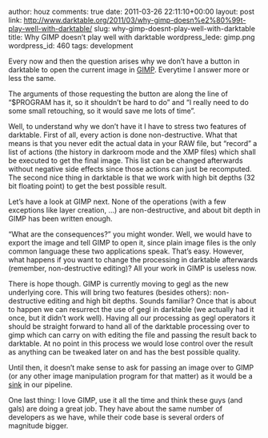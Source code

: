 author: houz
comments: true
date: 2011-03-26 22:11:10+00:00
layout: post
link: http://www.darktable.org/2011/03/why-gimp-doesn%e2%80%99t-play-well-with-darktable/
slug: why-gimp-doesnt-play-well-with-darktable
title: Why GIMP doesn’t play well with darktable
wordpress_lede: gimp.png
wordpress_id: 460
tags: development




Every now and then the question arises why we don’t have a button in darktable to open the current image in [GIMP](http://www.gimp.org/). Everytime I answer more or less the same.




The arguments of those requesting the button are along the line of “$PROGRAM has it, so it shouldn’t be hard to do” and “I really need to do some small retouching, so it would save me lots of time”.




Well, to understand why we don’t have it I have to stress two features of darktable. First of all, every action is done non-destructive. What that means is that you never edit the actual data in your RAW file, but “record” a list of actions (the history in darkroom mode and the XMP files) which shall be executed to get the final image. This list can be changed afterwards without negative side effects since those actions can just be recomputed. The second nice thing in darktable is that we work with high bit depths (32 bit floating point) to get the best possible result.




Let’s have a look at GIMP next. None of the operations (with a few exceptions like layer creation, …) are non-destructive, and about bit depth in GIMP has been written enough.




“What are the consequences?” you might wonder. Well, we would have to export the image and tell GIMP to open it, since plain image files is the only common language these two applications speak. That’s easy. However, what happens if you want to change the processing in darktable afterwards (remember, non-destructive editing)? All your work in GIMP is useless now.




There is hope though. GIMP is currently moving to gegl as the new underlying core. This will bring two features (besides others): non-destructive editing and high bit depths. Sounds familiar? Once that is about to happen we can resurrect the use of gegl in darktable (we actually had it once, but it didn’t work well). Having all our processing as gegl operators it should be straight forward to hand all of the darktable processing over to gimp which can carry on with editing the file and passing the result back to darktable. At no point in this process we would lose control over the result as anything can be tweaked later on and has the best possible quality.




Until then, it doesn’t make sense to ask for passing an image over to GIMP (or any other image manipulation program for that matter) as it would be a [sink](http://en.wikipedia.org/wiki/Sink_%28computing%29) in our pipeline.




One last thing: I love GIMP, use it all the time and think these guys (and gals) are doing a great job. They have about the same number of developers as we have, while their code base is several orders of magnitude bigger.






